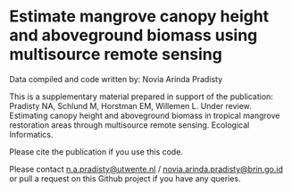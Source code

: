 # Estimate mangrove canopy height and aboveground biomass using multisource remote sensing 

Data compiled and code written by: Novia Arinda Pradisty

This is a supplementary material prepared in support of the publication:
Pradisty NA, Schlund M, Horstman EM, Willemen L. Under review. Estimating canopy height and aboveground biomass in tropical mangrove restoration areas through multisource remote sensing. Ecological Informatics.

Please cite the publication if you use this code.

Please contact n.a.pradisty@utwente.nl / novia.arinda.pradisty@brin.go.id or pull a request on this Github project if you have any queries.
